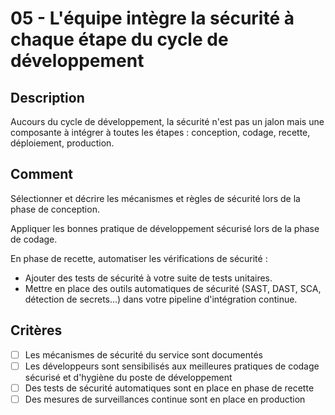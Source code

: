 # 05 - L'équipe intègre la sécurité à chaque étape du cycle de développement

## Description

Aucours du cycle de développement, la sécurité n'est pas un jalon mais une
composante à intégrer à toutes les étapes : conception, codage, recette,
déploiement, production.

## Comment

Sélectionner et décrire les mécanismes et règles de sécurité lors de la phase
de conception.

Appliquer les bonnes pratique de développement sécurisé lors de la phase de
codage.

En phase de recette, automatiser les vérifications de sécurité :

- Ajouter des tests de sécurité à votre suite de tests unitaires.
- Mettre en place des outils automatiques de sécurité (SAST, DAST, SCA,
 détection de secrets...) dans votre pipeline d'intégration continue.

## Critères

- [ ] Les mécanismes de sécurité du service sont documentés
- [ ] Les développeurs sont sensibilisés aux meilleures pratiques de codage
sécurisé et d'hygiène du poste de développement
- [ ] Des tests de sécurité automatiques sont en place en phase de recette
- [ ] Des mesures de surveillances continue sont en place en production
